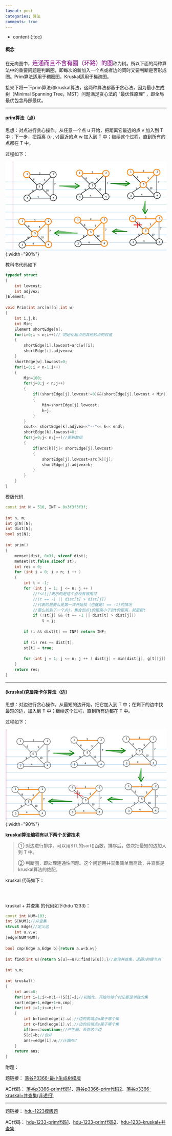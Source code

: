 ```yaml
---
layout: post
categories: 算法
comments: true
---
```


* content
{:toc}

#### 概念

在无向图中，<font  size="4" color="#800080">连通而且不含有圈（环路）的图</font>称为树。所以下面的两种算法中的重要问题是判断圈，即每次的新加入一个点或者边的同时又要判断是否形成圈。Prim算法适用于稠密图，Kruskal适用于稀疏图。

接来下将一下prim算法和kruskal算法，这两种算法都基于贪心法，因为最小生成树（Minimal Spanning Tree，MST）问题满足贪心法的 “最优性原理” ，即全局最优包含局部最优。

---

#### prim算法（点）

思想：对点进行贪心操作。从任意一个点 u 开始，把距离它最近的点 v 加入到 T 中；下一步，把距离 {u , v}最近的点 w 加入到 T 中；继续这个过程，直到所有的点都在 T 中。

过程如下：

![5](/static/img/algorithm/5.jpg){:width="90%"}


教科书代码如下

~~~ c++
typedef struct
{
    int lowcost;
    int adjvex;
}Element;

void Prim(int arc[n][n],int w)
{
    int i,j,k;
    int Min;
    Element shortEdge[n];
    for(i=0;i < n;i++)// 初始化起点到其他的点的权值
    {
        shortEdge[i].lowcost=arc[w][i];
        shortEdge[i].adjvex=w;
    }
    shortEdge[w].lowcost=0;
    for(i=0;i < n-1;i++)
    {
        Min=100;
        for(j=0;j < n;j++)
        {
            if((shortEdge[j].lowcost!=0)&&(shortEdge[j].lowcost < Min))
            {
                Min=shortEdge[j].lowcost;
                k=j;
            }
        }
        cout<< shortEdge[k].adjvex<<"--"<< k<< endl;
        shortEdge[k].lowcost=0;
        for(j=0;j< n;j++)//更新数组
        {
            if(arc[k][j]< shortEdge[j].lowcost)
            {
                shortEdge[j].lowcost=arc[k][j];
                shortEdge[j].adjvex=k;
            }
        }
    }
}
~~~

模版代码

~~~c++
const int N = 510, INF = 0x3f3f3f3f;

int n, m;
int g[N][N];
int dist[N];
bool st[N];

int prim()
{
    memset(dist, 0x3f, sizeof dist);
    memset(st,false,sizeof st);
    int res = 0;
    for (int i = 0; i < n; i ++ )
    {
        int t = -1;
        for (int j = 1; j <= n; j ++ )
            //!st[j]表示的是这个点没有被用过
            //(t == -1 || dist[t] > dist[j])
            //代表的是要么是第一次开始找（也就是t == -1)的情况
            //要么找到了一个点j，集合到点j的距离小于到t的距离，就更新t
            if (!st[j] && (t == -1 || dist[t] > dist[j]))
                t = j;

        if (i && dist[t] == INF) return INF;

        if (i) res += dist[t];
        st[t] = true;

        for (int j = 1; j <= n; j ++ ) dist[j] = min(dist[j], g[t][j]);
    }
    return res;
}

~~~
---

#### (kruskal)克鲁斯卡尔算法（边）

思想：对边进行贪心操作。从最短的边开始，把它加入到 T 中；在剩下的边中找最短的边，加入到 T 中；继续这个过程，直到所有边都在 T 中。

过程如下：

![6](/static/img/algorithm/6.jpg){:width="90%"}

**kruskal算法编程有以下两个关键技术**

>① 对边进行排序。可以用STL的sort()函数，排序后，依次把最短的边加入到 T 中。
>
>② 判断圈，即处理连通性问题。这个问题用并查集简单而高效，并查集是kruskal算法的绝配。

kruskal 代码如下：
~~~ c++

~~~

<br>

kruskal + 并查集 的代码如下(hdu 1233)：

~~~ c++
const int NUM=103;
int S[NUM];//并查集
struct Edge{//定义边
    int u,v,w;
}edge[NUM*NUM];

bool cmp(Edge a,Edge b){return a.w<b.w;}

int find(int u){return S[u]==u?u:find(S[u]);}//查询并查集，返回u的根节点

int n,m;

int kruskal()
{
    int ans=0;
    for(int i=1;i<=n;i++)S[i]=i;//初始化，开始时每个村庄都是单独的集
    sort(edge+1,edge+1+m,cmp);
    for(int i=1;i<=m;i++)
    {
        int b=find(edge[i].u);//边的前端点u属于哪个集
        int c=find(edge[i].v);//边的后端点v属于哪个集
        if(b==c)continue;//产生圈，丢弃这个边
        S[c]=b;//合并
        ans+=edge[i].w;//计算MST
    }
    return ans;
}
~~~


附题：

题链接： [落谷P3366-最小生成树模版](https://www.luogu.com.cn/problem/P3366)

AC代码： [落谷p3366-prim代码1](/static/code/落谷p3366_1.md)、[落谷p3366-prim代码2](/static/code/落谷p3366_2.md)、[落谷p3366-kruskal+并查集(非递归)](/static/code/落谷p3366_3.md)

---

题链接： [hdu-1223模版题](http://acm.hdu.edu.cn/showproblem.php?pid=1233)

AC代码： [hdu-1233-prim代码1](/static/code/hdu1233_1.md)、[hdu-1233-prim代码2](/static/code/hdu1233_2.md)、[hdu-1233-kruskal+并查集](/static/code/hdu1233_3.md)